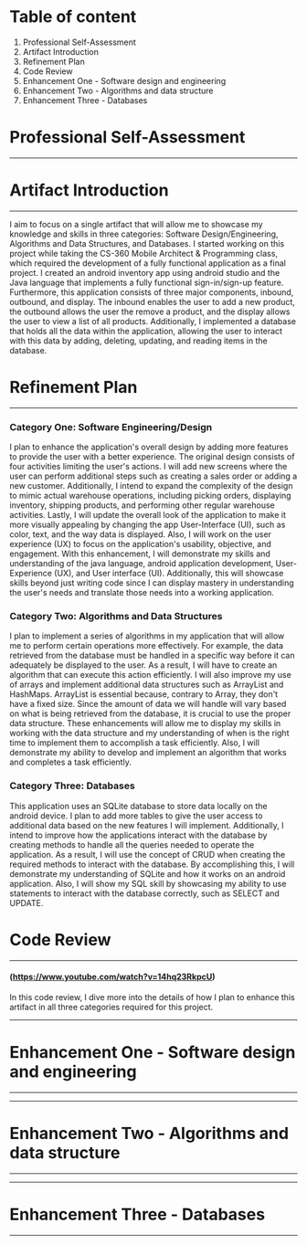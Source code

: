# Table of content
1. Professional Self-Assessment
2. Artifact Introduction
3. Refinement Plan
4. Code Review
5. Enhancement One - Software design and engineering
6. Enhancement Two - Algorithms and data structure
7. Enhancement Three - Databases          


# Professional Self-Assessment
-------------------------------------------------------



# Artifact Introduction
-------------------------------------------------------

I aim to focus on a single artifact that will allow me to showcase my knowledge and skills in three categories: Software Design/Engineering, Algorithms and Data Structures, and Databases. I started working on this project while taking the CS-360 Mobile Architect & Programming class, which required the development of a fully functional application as a final project. I created an android inventory app using android studio and the Java language that implements a fully functional sign-in/sign-up feature. Furthermore, this application consists of three major components, inbound, outbound, and display. The inbound enables the user to add a new product, the outbound allows the user the remove a product, and the display allows the user to view a list of all products. Additionally, I implemented a database that holds all the data within the application, allowing the user to interact with this data by adding, deleting, updating, and reading items in the database.

# Refinement Plan
-------------------------------------------------------

### Category One: Software Engineering/Design
I plan to enhance the application's overall design by adding more features to provide the user with a better experience. The original design consists of four activities limiting the user's actions. I will add new screens where the user can perform additional steps such as creating a sales order or adding a new customer. Additionally, I intend to expand the complexity of the design to mimic actual warehouse operations, including picking orders, displaying inventory, shipping products, and performing other regular warehouse activities. Lastly, I will update the overall look of the application to make it more visually appealing by changing the app User-Interface (UI), such as color, text, and the way data is displayed. Also, I will work on the user experience (UX) to focus on the application's usability, objective, and engagement. With this enhancement, I will demonstrate my skills and understanding of the java language, android application development, User-Experience (UX), and User interface (UI). Additionally, this will showcase skills beyond just writing code since I can display mastery in understanding the user's needs and translate those needs into a working application.

### Category Two: Algorithms and Data Structures
I plan to implement a series of algorithms in my application that will allow me to perform certain operations more effectively. For example, the data retrieved from the database must be handled in a specific way before it can adequately be displayed to the user. As a result, I will have to create an algorithm that can execute this action efficiently. I will also improve my use of arrays and implement additional data structures such as ArrayList and HashMaps. ArrayList is essential because, contrary to Array, they don't have a fixed size. Since the amount of data we will handle will vary based on what is being retrieved from the database, it is crucial to use the proper data structure. These enhancements will allow me to display my skills in working with the data structure and my understanding of when is the right time to implement them to accomplish a task efficiently. Also, I will demonstrate my ability to develop and implement an algorithm that works and completes a task efficiently.

### Category Three: Databases
This application uses an SQLite database to store data locally on the android device. I plan to add more tables to give the user access to additional data based on the new features I will implement. Additionally, I intend to improve how the applications interact with the database by creating methods to handle all the queries needed to operate the application. As a result, I will use the concept of CRUD when creating the required methods to interact with the database. By accomplishing this, I will demonstrate my understanding of SQLite and how it works on an android application. Also, I will show my SQL skill by showcasing my ability to use statements to interact with the database correctly, such as SELECT and UPDATE. 

# Code Review
-------------------------------------------------------
#### (https://www.youtube.com/watch?v=14hq23RkpcU)
In this code review, I dive more into the details of how I plan to enhance this artifact in all three categories required for this project.

-------------------------------------------------------
# Enhancement One - Software design and engineering
-------------------------------------------------------

-------------------------------------------------------
# Enhancement Two - Algorithms and data structure 
-------------------------------------------------------

-------------------------------------------------------
# Enhancement Three - Databases  
-------------------------------------------------------



